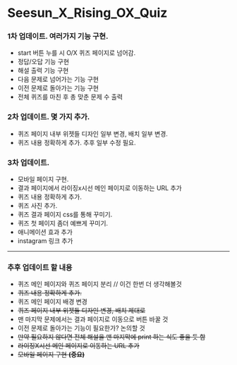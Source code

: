 # Seesun_X_Rising_OX_Quiz
### 1차 업데이트. 여러가지 기능 구현.

- start 버튼 누를 시 O/X 퀴즈 페이지로 넘어감.
- 정답/오답 기능 구현
- 해설 출력 기능 구현
- 다음 문제로 넘어가는 기능 구현
- 이전 문제로 돌아가는 기능 구현
- 전체 퀴즈를 마친 후 총 맞춘 문제 수 출력

### 2차 업데이트. 몇 가지 추가.
- 퀴즈 페이지 내부 위젯들 디자인 일부 변경, 배치 일부 변경.
- 퀴즈 내용 정확하게 추가. 추후 일부 수정 필요.

### 3차 업데이트.
- 모바일 페이지 구현.
- 결과 페이지에서 라이징x시선 메인 페이지로 이동하는 URL 추가
- 퀴즈 내용 정확하게 추가.
- 퀴즈 사진 추가.
- 퀴즈 결과 페이지 css를 통해 꾸미기.
- 퀴즈 첫 페이지 좀더 예쁘게 꾸미기.
- 애니메이션 효과 추가
- instagram 링크 추가
---
### 추후 업데이트 할 내용

- 퀴즈 메인 페이지와 퀴즈 페이지 분리 // 이건 한번 더 생각해볼것
- ~~퀴즈 내용 정확하게 추가.~~
- 퀴즈 메인 페이지 배경 변경
- ~~퀴즈 페이지 내부 위젯들 디자인 변경, 배치 제대로~~
- 맨 마지막 문제에서는 결과 페이지로 이동으로 버튼 바꿀 것
- 이전 문제로 돌아가는 기능이 필요한가? 논의할 것
- ~~만약 필요하지 않다면 전체 해설을 맨 마지막에 print 하는 식도 좋을 듯 함~~
- ~~라이징X시선 메인 페이지로 이동하는 URL 추가~~
- ~~모바일 페이지 구현 __(중요)__~~
